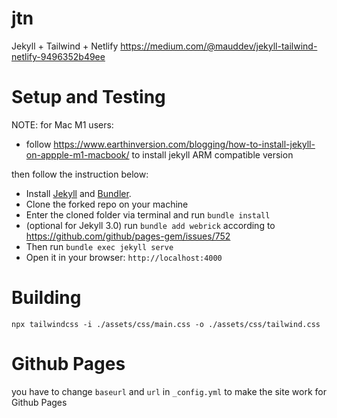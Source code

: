 # jtn
Jekyll + Tailwind + Netlify https://medium.com/@mauddev/jekyll-tailwind-netlify-9496352b49ee

# Setup and Testing

NOTE: for Mac M1 users:

- follow https://www.earthinversion.com/blogging/how-to-install-jekyll-on-appple-m1-macbook/ to install jekyll ARM compatible version


then follow the instruction below:

- Install [Jekyll](https://jekyllrb.com) and [Bundler](https://bundler.io/).
- Clone the forked repo on your machine
- Enter the cloned folder via terminal and run `bundle install`
- (optional for Jekyll 3.0) run `bundle add webrick` according to https://github.com/github/pages-gem/issues/752
- Then run `bundle exec jekyll serve`
- Open it in your browser: `http://localhost:4000`

# Building

`npx tailwindcss -i ./assets/css/main.css -o ./assets/css/tailwind.css`


# Github Pages

you have to change `baseurl` and `url` in `_config.yml` to make the site work for Github Pages